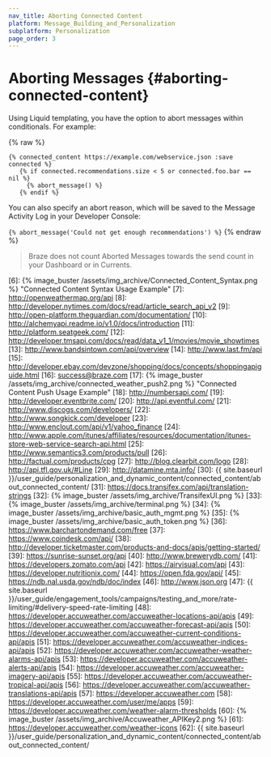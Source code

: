 ```yaml
---
nav_title: Aborting Connected Content
platform: Message_Building_and_Personalization
subplatform: Personalization
page_order: 3
---
```

# Aborting Messages {#aborting-connected-content}
Using Liquid templating, you have the option to abort messages within conditionals. For example:

{% raw %}
```
{% connected_content https://example.com/webservice.json :save connected %}
   {% if connected.recommendations.size < 5 or connected.foo.bar == nil %}
     {% abort_message() %}
   {% endif %}
```

You can also specify an abort reason, which will be saved to the Message Activity Log in your Developer Console:

`{% abort_message('Could not get enough recommendations') %}`
{% endraw %}

>  Braze does not count Aborted Messages towards the send count in your Dashboard or in Currents.

[1]: #aborting-connected-content
[6]: {% image_buster /assets/img_archive/Connected_Content_Syntax.png %} "Connected Content Syntax Usage Example"
[7]: http://openweathermap.org/api
[8]: http://developer.nytimes.com/docs/read/article_search_api_v2
[9]: http://open-platform.theguardian.com/documentation/
[10]: http://alchemyapi.readme.io/v1.0/docs/introduction
[11]: http://platform.seatgeek.com/
[12]: http://developer.tmsapi.com/docs/read/data_v1_1/movies/movie_showtimes
[13]: http://www.bandsintown.com/api/overview
[14]: http://www.last.fm/api
[15]: http://developer.ebay.com/devzone/shopping/docs/concepts/shoppingapiguide.html
[16]: [success@braze.com](mailto:success@braze.com)
[17]: {% image_buster /assets/img_archive/connected_weather_push2.png %} "Connected Content Push Usage Example"
[18]: http://numbersapi.com/
[19]: http://developer.eventbrite.com/
[20]: http://api.eventful.com/
[21]: http://www.discogs.com/developers/
[22]: http://www.songkick.com/developer
[23]: http://www.enclout.com/api/v1/yahoo_finance
[24]: http://www.apple.com/itunes/affiliates/resources/documentation/itunes-store-web-service-search-api.html
[25]: http://www.semantics3.com/products/pull
[26]: http://factual.com/products/cpg
[27]: http://blog.clearbit.com/logo
[28]: http://api.tfl.gov.uk/#Line
[29]: http://datamine.mta.info/
[30]: {{ site.baseurl }}/user_guide/personalization_and_dynamic_content/connected_content/about_connected_content/
[31]: https://docs.transifex.com/api/translation-strings
[32]: {% image_buster /assets/img_archive/TransifexUI.png %}
[33]: {% image_buster /assets/img_archive/terminal.png %}
[34]: {% image_buster /assets/img_archive/basic_auth_mgmt.png %}
[35]: {% image_buster /assets/img_archive/basic_auth_token.png %}
[36]: https://www.barchartondemand.com/free
[37]: https://www.coindesk.com/api/
[38]: http://developer.ticketmaster.com/products-and-docs/apis/getting-started/
[39]: https://sunrise-sunset.org/api
[40]: http://www.brewerydb.com/
[41]: https://developers.zomato.com/api
[42]: https://airvisual.com/api
[43]: https://developer.nutritionix.com/
[44]: https://open.fda.gov/api/
[45]: https://ndb.nal.usda.gov/ndb/doc/index
[46]: http://www.json.org
[47]: {{ site.baseurl }}/user_guide/engagement_tools/campaigns/testing_and_more/rate-limiting/#delivery-speed-rate-limiting
[48]: https://developer.accuweather.com/accuweather-locations-api/apis
[49]: https://developer.accuweather.com/accuweather-forecast-api/apis
[50]: https://developer.accuweather.com/accuweather-current-conditions-api/apis
[51]: https://developer.accuweather.com/accuweather-indices-api/apis
[52]: https://developer.accuweather.com/accuweather-weather-alarms-api/apis
[53]: https://developer.accuweather.com/accuweather-alerts-api/apis
[54]: https://developer.accuweather.com/accuweather-imagery-api/apis
[55]: https://developer.accuweather.com/accuweather-tropical-api/apis
[56]: https://developer.accuweather.com/accuweather-translations-api/apis
[57]: https://developer.accuweather.com
[58]: https://developer.accuweather.com/user/me/apps
[59]: https://developer.accuweather.com/weather-alarm-thresholds
[60]: {% image_buster /assets/img_archive/Accuweather_APIKey2.png %}
[61]: https://developer.accuweather.com/weather-icons
[62]: {{ site.baseurl }}/user_guide/personalization_and_dynamic_content/connected_content/about_connected_content/
